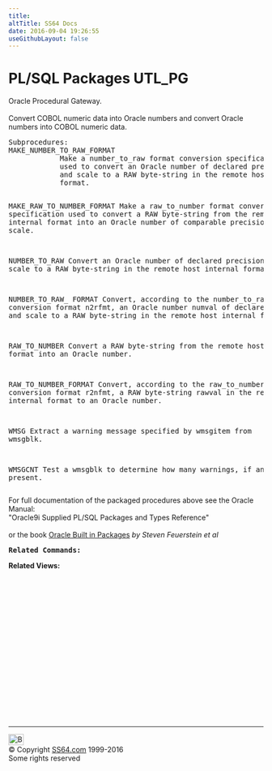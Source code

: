 ```yaml
---
title:
altTitle: SS64 Docs
date: 2016-09-04 19:26:55
useGithubLayout: false
---
```

<!-- #BeginLibraryItem "/Library/head_orapack.lbi" --><!-- #EndLibraryItem --><h1>PL/SQL Packages UTL_PG</h1> 
<p>Oracle Procedural Gateway.<br>
  <br>
  Convert COBOL numeric data into Oracle numbers and convert Oracle numbers into 
  COBOL numeric data.</p>
<pre>Subprocedures:
MAKE_NUMBER_TO_RAW_FORMAT
            Make a number_to_raw format conversion specification
            used to convert an Oracle number of declared precision
            and scale to a RAW byte-string in the remote host internal
            format. 

MAKE_RAW_TO_NUMBER_FORMAT
            Make a raw_to_number format conversion specification used
            to convert a RAW byte-string from the remote host internal
            format into an Oracle number of comparable precision and scale.

NUMBER_TO_RAW
            Convert an Oracle number of declared precision and scale to
            a RAW byte-string in the remote host internal format. 

NUMBER_TO_RAW_ FORMAT
            Convert, according to the number_to_raw conversion format
            n2rfmt, an Oracle number numval of declared precision and scale
            to a RAW byte-string in the remote host internal format. 

RAW_TO_NUMBER
            Convert a RAW byte-string from the remote host internal format
            into an Oracle number. 

RAW_TO_NUMBER_FORMAT
            Convert, according to the raw_to_number conversion format
            r2nfmt, a RAW byte-string rawval in the remote host internal
            format to an Oracle number. 

WMSG        Extract a warning message specified by wmsgitem from wmsgblk.

WMSGCNT     Test a wmsgblk to determine how many warnings, if any, are
            present. </pre>
<p><span class="body">For full documentation of the packaged procedures 
  above see the Oracle Manual:<br>
  "Oracle9i Supplied PL/SQL Packages and Types Reference"<b><br>
  <br>
  </b>or the book <a href="../links/orasqllinks.html">Oracle Built in Packages</a> 
  <i>by Steven Feuerstein et al</i><b><br>
  </b></span></p>
<pre><span class="body"><b>Related Commands:</b><br></span></pre>
<p><span class="body"><b>Related Views:</b></span> </p>
<p><span class="body"><br>
  </span></p><!-- #BeginLibraryItem "/Library/foot_ora.lbi" --><p>
<!-- oracle-footer -->
<ins class="adsbygoogle" style="display:inline-block;width:300px;height:250px" data-ad-client="ca-pub-6140977852749469" data-ad-slot="4275490898"></ins>
<script>
(adsbygoogle = window.adsbygoogle || []).push({});
</script></p>
<hr>
<div id="bl" class="footer"><a href="UTL_PG.html#"><img src="../images/top.png" width="30" height="22" alt="Back to the Top"></a></div>
<div id="br" class="footer, tagline">© Copyright <a href="../index.html">SS64.com</a> 1999-2016<br>
Some rights reserved</div><!-- #EndLibraryItem -->

